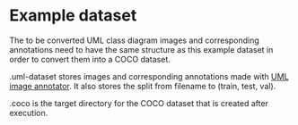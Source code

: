 # Example dataset

The to be converted UML class diagram images and corresponding annotations need to have the same structure as this example dataset in order to convert them into a COCO dataset.

.uml-dataset stores images and corresponding annotations made with [UML image annotator](https://github.com/LiSSA-Approach/uml-image-annotator).
It also stores the split from filename to (train, test, val).

.coco is the target directory for the COCO dataset that is created after execution.